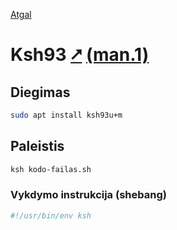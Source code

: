 [Atgal](./readme.md)

# Ksh93 [&#x2B67;](http://www.kornshell.com/) [(man.1)](https://linux.die.net/man/1/ksh93)

## Diegimas

```bash
sudo apt install ksh93u+m
```

## Paleistis

```bash
ksh kodo-failas.sh
```

### Vykdymo instrukcija (shebang)

```bash
#!/usr/bin/env ksh
```

